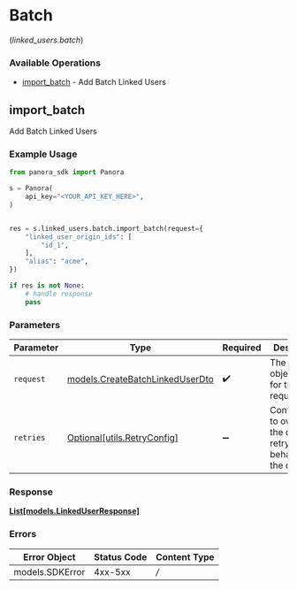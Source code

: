 # Batch
(*linked_users.batch*)

### Available Operations

* [import_batch](#import_batch) - Add Batch Linked Users

## import_batch

Add Batch Linked Users

### Example Usage

```python
from panora_sdk import Panora

s = Panora(
    api_key="<YOUR_API_KEY_HERE>",
)


res = s.linked_users.batch.import_batch(request={
    "linked_user_origin_ids": [
        "id_1",
    ],
    "alias": "acme",
})

if res is not None:
    # handle response
    pass

```

### Parameters

| Parameter                                                                   | Type                                                                        | Required                                                                    | Description                                                                 |
| --------------------------------------------------------------------------- | --------------------------------------------------------------------------- | --------------------------------------------------------------------------- | --------------------------------------------------------------------------- |
| `request`                                                                   | [models.CreateBatchLinkedUserDto](../../models/createbatchlinkeduserdto.md) | :heavy_check_mark:                                                          | The request object to use for the request.                                  |
| `retries`                                                                   | [Optional[utils.RetryConfig]](../../models/utils/retryconfig.md)            | :heavy_minus_sign:                                                          | Configuration to override the default retry behavior of the client.         |


### Response

**[List[models.LinkedUserResponse]](../../models/.md)**
### Errors

| Error Object    | Status Code     | Content Type    |
| --------------- | --------------- | --------------- |
| models.SDKError | 4xx-5xx         | */*             |
